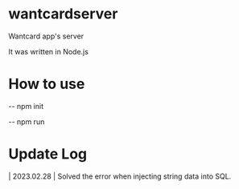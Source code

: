 # wantcardserver

Wantcard app's server

It was written in Node.js 

# How to use 

-- npm init 

-- npm run 

# Update Log 
 | 2023.02.28 | Solved the error when injecting string data into SQL.